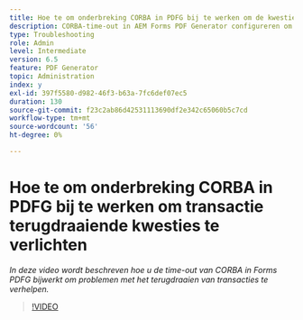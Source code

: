 ```yaml
---
title: Hoe te om onderbreking CORBA in PDFG bij te werken om de kwesties van het terugdraaien van transacties te verlichten?
description: CORBA-time-out in AEM Forms PDF Generator configureren om problemen op te lossen die te maken hebben met het terugdraaien van transacties
type: Troubleshooting
role: Admin
level: Intermediate
version: 6.5
feature: PDF Generator
topic: Administration
index: y
exl-id: 397f5580-d982-46f3-b63a-7fc6def07ec5
duration: 130
source-git-commit: f23c2ab86d42531113690df2e342c65060b5c7cd
workflow-type: tm+mt
source-wordcount: '56'
ht-degree: 0%

---
```


# Hoe te om onderbreking CORBA in PDFG bij te werken om transactie terugdraaiende kwesties te verlichten

*In deze video wordt beschreven hoe u de time-out van CORBA in Forms PDFG bijwerkt om problemen met het terugdraaien van transacties te verhelpen.*

>[!VIDEO](https://video.tv.adobe.com/v/335512?quality=12&learn=on)
